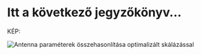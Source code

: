 # Itt a következő jegyzőkönyv...

KÉP:

![Antenna paraméterek összehasonlítása optimalizált skálázással](https://github.com/user-attachments/assets/078b0d09-f7ec-4212-8d4c-36370b583bee)
